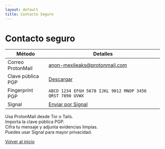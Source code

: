```yaml
---
layout: default
title: Contacto Seguro
---
```


# Contacto seguro

| <i class="nf nf-md-email"></i> Método            | <i class="nf nf-md-lock"></i> Detalles |
|-------------------|----------|
| Correo ProtonMail | [anon-mexileaks@protonmail.com](mailto:anon-mexileaks@protonmail.com) |
| Clave pública PGP | [Descargar](./assets/pgp-key.asc) |
| Fingerprint PGP   | `ABCD 1234 EFGH 5678 IJKL 9012 MNOP 3456 QRST 7890 UVWX` |
| Signal            | <a href="https://signal.me/#p/+1234567890" target="_blank"><i class="nf nf-md-message_text_lock"></i>Enviar por Signal</a> |

<div class="alert info">
  <i class="nf nf-md-shield_lock"></i>
  Usa ProtonMail desde Tor o Tails.<br>
  Importa la clave pública PGP.<br>
  Cifra tu mensaje y adjunta evidencias limpias.<br>
  Puedes usar Signal para mayor privacidad.
</div>

[<i class="nf nf-md-arrow_left"></i> Volver al inicio](./index.md)